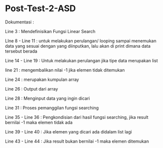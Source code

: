 # Post-Test-2-ASD
Dokumentasi :

Line 3 : Mendefinisikan Fungsi Linear Search

LIne 8 - Line 11 : untuk melakukan perulangan/ looping sampai menemukan data yang sesuai dengan yang diinputkan, lalu akan di print dimana data tersebut berada

Line 14 - Line 19 : Untuk melakukan perulangan jika tipe data merupakan list

line 21 : mengembalikan nilai -1 jika elemen tidak ditemukan

Line 24 : merupakan kumpulan array

Line 26 : Output dari array

Line 28 : Menginput data yang ingin dicari

Line 31 : Proses pemanggilan fungsi searching

Line 35 - Line 36 : Pengkondisian dari hasil fungsi searching, jika result bernilai -1 maka elemen tidak ada

Line 39 - Line 40 : Jika elemen yang dicari ada didalam list lagi

Line 43 - Line 44 : Jika result bukan bernilai -1 maka elemen ditemukan 
